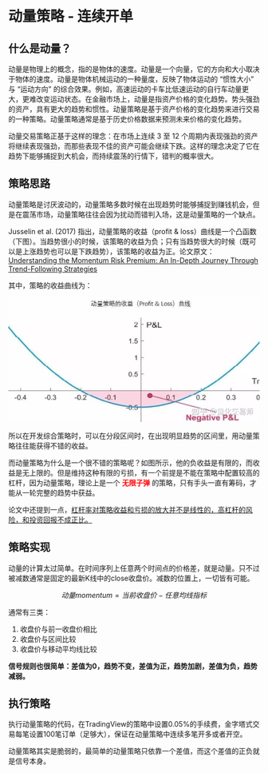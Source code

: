# 动量策略 - 连续开单

## 什么是动量？
动量是物理上的概念，指的是物体的速度。动量是一个向量，它的方向和大小取决于物体的速度。动量是物体机械运动的一种量度，反映了物体运动的 “惯性大小” 与 “运动方向” 的综合效果。例如，高速运动的卡车比低速运动的自行车动量更大，更难改变运动状态。在金融市场上，动量是指资产价格的变化趋势。势头强劲的资产，具有更大的趋势和惯性。动量策略是基于资产价格的变化趋势来进行交易的一种策略。动量策略通常是基于历史价格数据来预测未来价格的变化趋势。

动量交易策略正基于这样的理念：在市场上连续 3 至 12 个周期内表现强劲的资产将继续表现强劲，而那些表现不佳的资产可能会继续下跌。这样的理念决定了它在趋势下能够捕捉到大机会，而持续震荡的行情下，错判的概率很大。

## 策略思路

动量策略是讨厌波动的，动量策略多数时候在出现趋势时能够捕捉到赚钱机会，但是在震荡市场，动量策略往往会因为扰动而错判入场，这是动量策略的一个缺点。


Jusselin et al. (2017) 指出，动量策略的收益（profit & loss）曲线是一个凸函数（下图）。当趋势很小的时候，该策略的收益为负；只有当趋势很大的时候（既可以是上涨趋势也可以是下跌趋势），该策略的收益为正。论文原文：[Understanding the Momentum Risk Premium:
An In-Depth Journey Through
Trend-Following Strategies](../../Quant-book/ssrn-3042173.pdf)

其中，策略的收益曲线为：

![alt text](others/png/image.png)


所以在开发综合策略时，可以在分段区间时，在出现明显趋势的区间里，用动量策略往往能获得不错的收益。

而动量策略为什么是一个很不错的策略呢？如图所示，他的负收益是有限的，而收益是无上限的。但是维持这种有限的亏损，有一个前提是不能在策略中配置较高的杠杆，因为动量策略，理论上是一个 <font color = 'red'>**无限子弹**</font>  的策略，只有手头一直有筹码，才能从一轮完整的趋势中获益。

论文中还提到一点，<u>杠杆率对策略收益和亏损的放大并不是线性的，高杠杆的风险，和投资回报不成正比。</u>

## 策略实现
动量的计算太过简单。在时间序列上任意两个时间点的价格差，就是动量。只不过被减数通常是固定的最新K线中的close收盘价。减数的位置上，一切皆有可能。

$$动量momentum = 当前收盘价 - 任意均线指标$$

通常有三类：
1. 收盘价与前一收盘价相比
2. 收盘价与区间比较
3. 收盘价与移动平均线比较

**信号规则也很简单：差值为0，趋势不变，差值为正，趋势加剧，差值为负，趋势减弱。**

## 执行策略
执行动量策略的代码，在TradingView的策略中设置0.05%的手续费，金字塔式交易每笔设置100笔订单（足够大），保证在动量策略中连续多笔开多或者开空。

动量策略其实是脆弱的，最简单的动量策略只依靠一个差值，而这个差值的正负就是信号本身。
